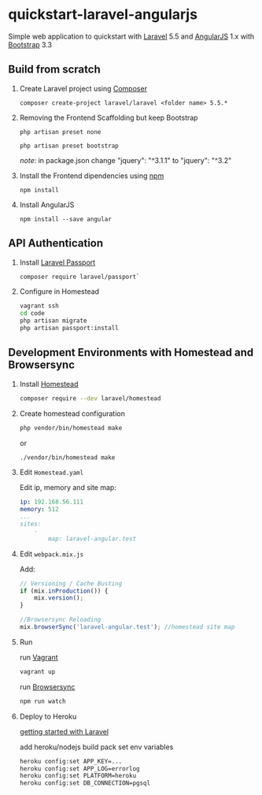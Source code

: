 # quickstart-laravel-angularjs

Simple web application to quickstart with [Laravel](https://laravel.com/) 5.5 and [AngularJS](https://angularjs.org/) 1.x with [Bootstrap](https://getbootstrap.com/docs/3.3/) 3.3

## Build from scratch

1. Create Laravel project using [Composer](https://getcomposer.org/)

    `composer create-project laravel/laravel <folder name> 5.5.*`

1. Removing the Frontend Scaffolding but keep Bootstrap

    `php artisan preset none`
    
    `php artisan preset bootstrap`

    _note_: in package.json change "jquery": "^3.1.1" to "jquery": "^3.2"

1. Install the Frontend dipendencies using [npm](https://www.npmjs.com/)

    `npm install`

1. Install AngularJS

    `npm install --save angular`

## API Authentication

1. Install [Laravel Passport](https://laravel.com/docs/5.5/passport)

    ```sh
    composer require laravel/passport`
    ```

1. Configure in Homestead

    ```sh
    vagrant ssh
    cd code
    php artisan migrate
    php artisan passport:install
    ```

## Development Environments with Homestead and Browsersync

1. Install [Homestead](https://laravel.com/docs/5.5/homestead)

    ```sh
    composer require --dev laravel/homestead
    ```

1. Create homestead configuration

    ```sh
    php vendor/bin/homestead make
    ```

    or

    ```sh
    ./vendor/bin/homestead make
    ```

1. Edit `Homestead.yaml`

    Edit ip, memory and site map:

    ```yaml
    ip: 192.168.56.111
    memory: 512
    ...
    sites:
        -
            map: laravel-angular.test
    ```

1. Edit `webpack.mix.js`

    Add:

    ```js
    // Versioning / Cache Busting
    if (mix.inProduction()) {
        mix.version();
    }

    //Browsersync Reloading
    mix.browserSync('laravel-angular.test'); //homestead site map
    ```

1. Run

    run [Vagrant](https://www.vagrantup.com/)

    ```sh
    vagrant up
    ```

    run [Browsersync](https://www.browsersync.io/)

    ```sh
    npm run watch
    ```

1. Deploy to Heroku

    [getting started with Laravel](https://devcenter.heroku.com/articles/getting-started-with-laravel)

    add heroku/nodejs build pack
    set env variables

    ```sh
    heroku config:set APP_KEY=...
    heroku config:set APP_LOG=errorlog
    heroku config:set PLATFORM=heroku
    heroku config:set DB_CONNECTION=pgsql
    ```
